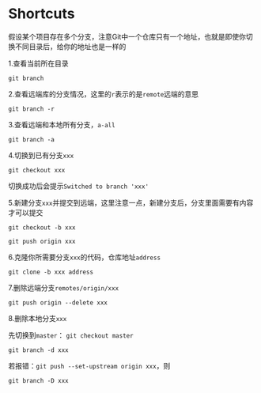 # Shortcuts

假设某个项目存在多个分支，注意Git中一个仓库只有一个地址，也就是即使你切换不同目录后，给你的地址也是一样的

1.查看当前所在目录

`git branch`

2.查看远端库的分支情况，这里的`r`表示的是`remote`远端的意思

`git branch -r`

3.查看远端和本地所有分支，`a-all`

`git branch -a`

4.切换到已有分支`xxx`

`git checkout xxx`

切换成功后会提示`Switched to branch 'xxx'`

5.新建分支`xxx`并提交到远端，这里注意一点，新建分支后，分支里面需要有内容才可以提交

`git checkout -b xxx`

`git push origin xxx`

6.克隆你所需要分支`xxx`的代码，仓库地址`address`

`git clone -b xxx address`

7.删除远端分支`remotes/origin/xxx`

`git push origin --delete xxx`

8.删除本地分支`xxx`

先切换到`master`： `git checkout master`

`git branch -d xxx`

若报错：`git push --set-upstream origin xxx`，则

`git branch -D xxx`

